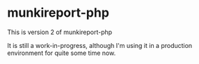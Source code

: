 munkireport-php
===============

This is version 2 of munkireport-php

It is still a work-in-progress, although I'm using it in a production environment for quite some time now.
